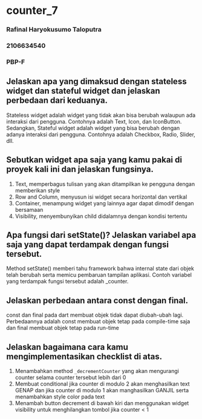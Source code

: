 # counter_7

### Rafinal Haryokusumo Taloputra
### 2106634540
### PBP-F

## Jelaskan apa yang dimaksud dengan stateless widget dan stateful widget dan jelaskan perbedaan dari keduanya.
Stateless widget adalah widget yang tidak akan bisa berubah walaupun ada interaksi dari pengguna. Contohnya adalah Text, Icon, dan IconButton. Sedangkan, Stateful widget adalah widget yang bisa berubah dengan adanya interaksi dari pengguna. Contohnya adalah Checkbox, Radio, Slider, dll.

## Sebutkan widget apa saja yang kamu pakai di proyek kali ini dan jelaskan fungsinya.
1. Text, memperbagus tulisan yang akan ditampilkan ke pengguna dengan memberikan style
2. Row and Column, menyusun isi widget secara horizontal dan vertikal
3. Container, menampung widget yang lainnya agar dapat dimodif dengan bersamaan
4. Visibility, menyembunyikan child didalamnya dengan kondisi tertentu

## Apa fungsi dari setState()? Jelaskan variabel apa saja yang dapat terdampak dengan fungsi tersebut.
Method setState() memberi tahu framework bahwa internal state dari objek telah berubah serta memicu pembaruan tampilan aplikasi. Contoh variabel yang terdampak fungsi tersebut adalah _counter.

## Jelaskan perbedaan antara const dengan final.
const dan final pada dart membuat objek tidak dapat diubah-ubah lagi. Perbedaannya adalah const membuat objek tetap pada compile-time saja dan final membuat objek tetap pada run-time

## Jelaskan bagaimana cara kamu mengimplementasikan checklist di atas.
1. Menambahkan method `_decrementCounter` yang akan mengurangi counter selama counter tersebut lebih dari 0
2. Membuat conditional jika counter di modulo 2 akan menghasilkan text GENAP dan jika counter di modulo 1 akan manghasilkan GANJIL serta menambahkan style color pada text
3. Menambah button decrement di bawah kiri dan menggunakan widget visibility untuk menghilangkan tombol jika counter < 1
